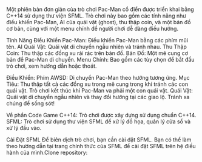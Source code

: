 Một phiên bản đơn giản của trò chơi Pac-Man cổ điển được triển khai bằng C++14 sử dụng thư viện SFML. Trò chơi này bao gồm các tính năng như điều khiển Pac-Man, AI của quái vật (ghost), thu thập coin, và một bản đồ cơ bản, cùng với một menu chính để người chơi dễ dàng điều hướng.

Tính Năng
Điều Khiển Pac-Man: Điều khiển Pac-Man bằng các phím mũi tên.
AI Quái Vật: Quái vật di chuyển ngẫu nhiên và tránh nhau.
Thu Thập Coin: Thu thập các đồng xu rải rác trên bản đồ.
Bản Đồ: Một mê cung cơ bản để Pac-Man di chuyển.
Menu Chính: Bao gồm các tùy chọn để bắt đầu trò chơi, xem hướng dẫn hoặc thoát.

Điều Khiển:
Phím AWSD: Di chuyển Pac-Man theo hướng tương ứng.
Mục Tiêu: Thu thập tất cả các đồng xu trong mê cung trong khi tránh các con quái vật. Trò chơi kết thúc khi Pac-Man va phải một con quái vật.
Quái Vật: Quái vật di chuyển ngẫu nhiên và thay đổi hướng tại các giao lộ. Tránh xa chúng để sống sót!

Về phần Code Game
C++14: Trò chơi được xây dựng sử dụng chuẩn C++14.
SFML: Trò chơi sử dụng thư viện SFML để xử lý đồ họa, quản lý cửa sổ và xử lý đầu vào.

Cài Đặt SFML
Để biên dịch trò chơi, bạn cần cài đặt SFML. Bạn có thể làm theo hướng dẫn tại trang chính thức của SFML để cài đặt SFML trên hệ điều hành của mình.Clone repository:


